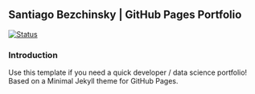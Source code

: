 ## Santiago Bezchinsky | GitHub Pages Portfolio

[![Status](https://github.com/tizan25/tizan25.github.io/actions/workflows/pages/pages-build-deployment/badge.svg)](https://github.com/tizan25/tizan25.github.io/actions/workflows/pages/pages-build-deployment)

### Introduction

Use this template if you need a quick developer / data science portfolio! Based on a Minimal Jekyll theme for GitHub Pages.
